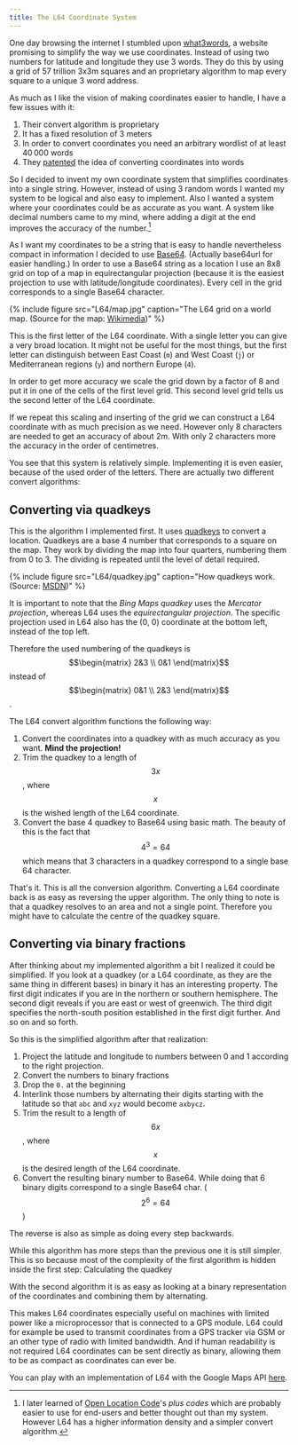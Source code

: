 ```yaml
---
title: The L64 Coordinate System
---
```


One day browsing the internet I stumbled upon [what3words][], a website promising to simplify the way we use coordinates.
Instead of using two numbers for latitude and longitude they use 3 words.
They do this by using a grid of 57 trillion 3x3m squares and an proprietary algorithm to map every square to a unique 3 word address.

As much as I like the vision of making coordinates easier to handle, I have a few issues with it:

1. Their convert algorithm is proprietary
2. It has a fixed resolution of 3 meters
3. In order to convert coordinates you need an arbitrary wordlist of at least 40&#8239;000 words
4. They [patented][w3w-patent] the idea of converting coordinates into words

So I decided to invent my own coordinate system that simplifies coordinates into a single string.
However, instead of using 3 random words I wanted my system to be logical and also easy to implement.
Also I wanted a system where your coordinates could be as accurate as you want.
A system like decimal numbers came to my mind, where adding a digit at the end improves the accuracy of the number.[^olc]

As I want my coordinates to be a string that is easy to handle nevertheless compact in information I decided to use [Base64][]. (Actually base64url for easier handling.)
In order to use a Base64 string as a location I use an 8x8 grid on top of a map in equirectangular projection (because it is the easiest projection to use with latitude/longitude coordinates).
Every cell in the grid corresponds to a single Base64 character.

{% include figure src="L64/map.jpg" caption="The L64 grid on a world map. (Source for the map: [Wikimedia](https://commons.wikimedia.org/wiki/File:Equirectangular_projection_SW.jpg))" %}

This is the first letter of the L64 coordinate.
With a single letter you can give a very broad location.
It might not be useful for the most things, but the first letter can distinguish between East Coast (`m`) and West Coast (`j`) or Mediterranean regions (`y`) and northern Europe (`4`).

In order to get more accuracy we scale the grid down by a factor of 8 and put it in one of the cells of the first level grid.
This second level grid tells us the second letter of the L64 coordinate.

If we repeat this scaling and inserting of the grid we can construct a L64 coordinate with as much precision as we need.
However only 8 characters are needed to get an accuracy of about 2m.
With only 2 characters more the accuracy in the order of centimetres.

You see that this system is relatively simple.
Implementing it is even easier, because of the used order of the letters.
There are actually two different convert algorithms:

## Converting via quadkeys

This is the algorithm I implemented first.
It uses [quadkeys][] to convert a location.
Quadkeys are a base 4 number that corresponds to a square on the map.
They work by dividing the map into four quarters, numbering them from 0 to 3.
The dividing is repeated until the level of detail required.

{% include figure src="L64/quadkey.jpg" caption="How quadkeys work. (Source: [MSDN](https://msdn.microsoft.com/en-us/library/bb259689.aspx))" %}

It is important to note that the *Bing Maps quadkey* uses the *Mercator projection*, whereas L64 uses the *equirectangular projection*.
The specific projection used in L64 also has the (0, 0) coordinate at the bottom left, instead of the top left.

Therefore the used numbering of the quadkeys is $$\begin{matrix} 2&3 \\ 0&1 \end{matrix}$$ instead of $$\begin{matrix} 0&1 \\ 2&3 \end{matrix}$$.

The L64 convert algorithm functions the following way:

1. Convert the coordinates into a quadkey with as much accuracy as you want. **Mind the projection!** 
2. Trim the quadkey to a length of $$3x$$, where $$x$$ is the wished length of the L64 coordinate.
3. Convert the base 4 quadkey to Base64 using basic math. The beauty of this is the fact that $$4^3=64$$ which means that 3 characters in a quadkey correspond to a single base 64 character.

That's it. This is all the conversion algorithm.
Converting a L64 coordinate back is as easy as reversing the upper algorithm.
The only thing to note is that a quadkey resolves to an area and not a single point.
Therefore you might have to calculate the centre of the quadkey square.

## Converting via binary fractions

After thinking about my implemented algorithm a bit I realized it could be simplified.
If you look at a quadkey (or a L64 coordinate, as they are the same thing in different bases) in binary it has an interesting property.
The first digit indicates if you are in the northern or southern hemisphere.
The second digit reveals if you are east or west of greenwich.
The third digit specifies the north-south position established in the first digit further.
And so on and so forth.

So this is the simplified algorithm after that realization:

1. Project the latitude and longitude to numbers between 0 and 1 according to the right projection.
2. Convert the numbers to binary fractions
3. Drop the `0.` at the beginning
4. Interlink those numbers by alternating their digits starting with the latitude so that `abc` and `xyz` would become `axbycz`.
5. Trim the result to a length of $$6x$$, where $$x$$ is the desired length of the L64 coordinate.
6. Convert the resulting binary number to Base64. While doing that 6 binary digits correspond to a single Base64 char. ($$2^6=64$$)

The reverse is also as simple as doing every step backwards.

While this algorithm has more steps than the previous one it is still simpler.
This is so because most of the complexity of the first algorithm is hidden inside the first step: Calculating the quadkey

With the second algorithm it is as easy as looking at a binary representation of the coordinates and combining them by alternating.

This makes L64 coordinates especially useful on machines with limited power like a microprocessor that is connected to a GPS module. L64 could for example be used to transmit coordinates from a GPS tracker via GSM or an other type of radio with limited bandwidth. And if human readability is not required L64 coordinates can be sent directly as binary, allowing them to be as compact as coordinates can ever be.

You can play with an implementation of L64 with the Google Maps API [here](https://bernikr.github.io/L64/).

[^olc]:	I later learned of [Open Location Code][]'s *plus codes* which are probably easier to use for end-users and better thought out than my system. However L64 has a higher information density and a simpler convert algorithm.

[what3words]: http://what3words.com/
[w3w-patent]: https://www.google.com/patents/WO2014170646A1?cl=en
[Base64]: https://en.wikipedia.org/wiki/Base64
[Open Location Code]: https://en.wikipedia.org/wiki/Open_Location_Code
[quadkeys]: https://msdn.microsoft.com/en-us/library/bb259689.aspx
